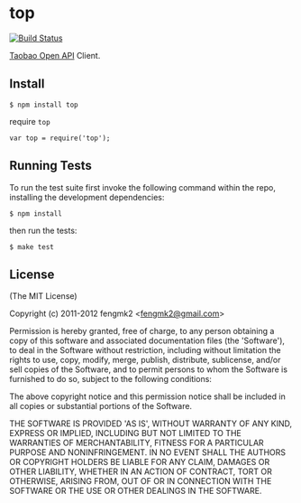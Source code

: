 # top

[![Build Status](https://secure.travis-ci.org/fengmk2/top.png)](http://travis-ci.org/fengmk2/top)

[Taobao Open API](http://open.taobao.com/) Client.

## Install

```
$ npm install top
```

require `top`

```
var top = require('top');
```

## Running Tests

To run the test suite first invoke the following command within the repo, installing the development dependencies:

```
$ npm install
```

then run the tests:

```
$ make test
```

## License 

(The MIT License)

Copyright (c) 2011-2012 fengmk2 &lt;fengmk2@gmail.com&gt;

Permission is hereby granted, free of charge, to any person obtaining
a copy of this software and associated documentation files (the
'Software'), to deal in the Software without restriction, including
without limitation the rights to use, copy, modify, merge, publish,
distribute, sublicense, and/or sell copies of the Software, and to
permit persons to whom the Software is furnished to do so, subject to
the following conditions:

The above copyright notice and this permission notice shall be
included in all copies or substantial portions of the Software.

THE SOFTWARE IS PROVIDED 'AS IS', WITHOUT WARRANTY OF ANY KIND,
EXPRESS OR IMPLIED, INCLUDING BUT NOT LIMITED TO THE WARRANTIES OF
MERCHANTABILITY, FITNESS FOR A PARTICULAR PURPOSE AND NONINFRINGEMENT.
IN NO EVENT SHALL THE AUTHORS OR COPYRIGHT HOLDERS BE LIABLE FOR ANY
CLAIM, DAMAGES OR OTHER LIABILITY, WHETHER IN AN ACTION OF CONTRACT,
TORT OR OTHERWISE, ARISING FROM, OUT OF OR IN CONNECTION WITH THE
SOFTWARE OR THE USE OR OTHER DEALINGS IN THE SOFTWARE.
